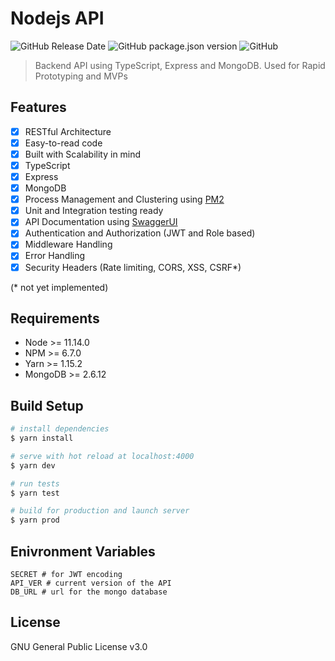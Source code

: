 
# Nodejs API

![GitHub Release Date](https://img.shields.io/github/release-date/x249/node-api.svg?style=flat-square)
![GitHub package.json version](https://img.shields.io/github/package-json/v/x249/node-api.svg?style=flat-square)
![GitHub](https://img.shields.io/github/license/x249/node-api.svg)

> Backend API using TypeScript, Express and MongoDB. Used for Rapid Prototyping and MVPs

## Features

- [X] RESTful Architecture
- [X] Easy-to-read code
- [X] Built with Scalability in mind
- [X] TypeScript
- [X] Express
- [X] MongoDB
- [X] Process Management and Clustering using [PM2](http://pm2.keymetrics.io/)
- [X] Unit and Integration testing ready
- [X] API Documentation using [SwaggerUI](https://swagger.io/tools/swagger-ui/)
- [X] Authentication and Authorization (JWT and Role based)
- [X] Middleware Handling
- [X] Error Handling
- [X] Security Headers (Rate limiting, CORS, XSS, CSRF\*)

(* not yet implemented)

## Requirements

- Node >= 11.14.0
- NPM >= 6.7.0
- Yarn >= 1.15.2
- MongoDB >= 2.6.12

## Build Setup

```bash
# install dependencies
$ yarn install

# serve with hot reload at localhost:4000
$ yarn dev

# run tests
$ yarn test

# build for production and launch server
$ yarn prod
```

## Enivronment Variables

```env
SECRET # for JWT encoding
API_VER # current version of the API
DB_URL # url for the mongo database
```

## License

GNU General Public License v3.0
